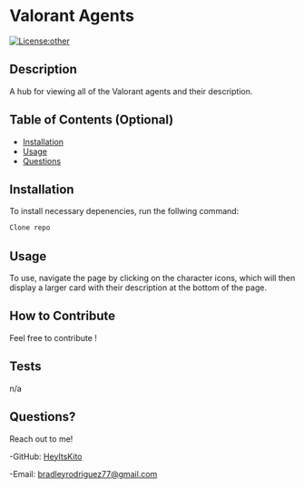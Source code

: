 
  
# Valorant Agents
    
[![License:other](https://img.shields.io/badge/License-other-blue.svg)](https://opensource.org/licenses/other)

## Description

A hub for viewing all of the Valorant agents and their description.

## Table of Contents (Optional)

- [Installation](#installation)
- [Usage](#usage)
- [Questions](#questions)

## Installation

To install necessary depenencies, run the follwing command:

```md
Clone repo 
```

## Usage

To use, navigate the page by clicking on the character icons, which will then display a larger card with their description at the bottom of the page.




## How to Contribute

Feel free to contribute !

## Tests

n/a

## Questions?

Reach out to me!

-GitHub: [HeyItsKito](https://github.com/HeyItsKito)

-Email: bradleyrodriguez77@gmail.com

